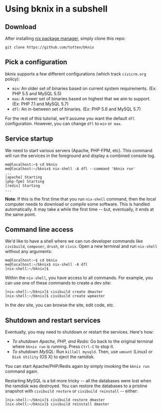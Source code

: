 # Using bknix in a subshell

## Download

After installing [nix package manager](https://nixos.org/nix/), simply clone this repo:

```
git clone https://github.com/totten/bknix
```

## Pick a configuration

bknix supports a few different configurations (which track `civicrm.org` policy):

   * `min`: An older set of binaries based on current system requirements. (Ex: PHP 5.5 and MySQL 5.5)
   * `max`: A newer set of binaries based on highest that we aim to support. (Ex: PHP 7.1 and MySQL 5.7)
   * `dfl`: An in-between set of binaries. (Ex: PHP 5.6 and MySQL 5.7)

For the rest of this tutorial, we'll assume you want the default `dfl` configuration.  However, you can change `dfl` to `min` or` max`.

## Service startup

We need to start various servers (Apache, PHP-FPM, etc). This command will run the services in the foreground and display a combined console log.

```
me@localhost:~$ cd bknix
me@localhost:~/bknix$ nix-shell -A dfl --command 'bknix run'
...
[apache] Starting
[php-fpm] Starting
[redis] Starting
...
```

__Note__: If this is the first time that you run `nix-shell` command, then the local computer needs to download or compile some software. This is
handled automatically. It may take a while the first time -- but, eventually, it ends at the same point.

## Command line access

We'd like to have a shell where we can run developer commands like `civibuild`, `composer`, `drush`, or `civix`.  Open a new terminal and run `nix-shell` without any arguments:

```
me@localhost:~$ cd bknix
me@localhost:~/bknix$ nix-shell -A dfl
[nix-shell:~/bknix]$
```

Within the `nix-shell`, you have access to all commands.  For example, you can use one of these commands to create a dev site:

```
[nix-shell:~/bknix]$ civibuild create dmaster
[nix-shell:~/bknix]$ civibuild create wpmaster
```

In the dev site, you can browse the site, edit code, etc.

## Shutdown and restart services

Eventually, you may need to shutdown or restart the services. Here's how:

* *To shutdown Apache, PHP, and Redis*: Go back to the original terminal where `bknix run` is running. Press `Ctrl-C` to stop it.
* *To shutdown MySQL*: Run `killall mysqld`. Then, use `umount` (Linux) or `Disk Utility` (OS X) to eject the ramdisk.

You can start Apache/PHP/Redis again by simply invoking the `bknix run` command again.

Restarting MySQL is a bit more tricky -- all the databases were lost when the ramdisk was destroyed. You can restore
the databases to a pristine snapshot with `civibuild restore` or `civibuild reinstall` -- either:

```
[nix-shell:~/bknix]$ civibuild restore dmaster
[nix-shell:~/bknix]$ civibuild reinstall dmaster
```
